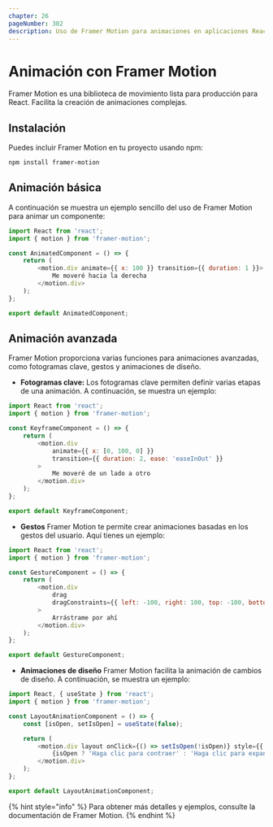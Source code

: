 ```yaml
---
chapter: 26
pageNumber: 302
description: Uso de Framer Motion para animaciones en aplicaciones React.
---
```


# Animación con Framer Motion

Framer Motion es una biblioteca de movimiento lista para producción para React. Facilita la creación de animaciones complejas.

## Instalación

Puedes incluir Framer Motion en tu proyecto usando npm:

```bash
npm install framer-motion
```

## Animación básica

A continuación se muestra un ejemplo sencillo del uso de Framer Motion para animar un componente:

```javascript
import React from 'react';
import { motion } from 'framer-motion';

const AnimatedComponent = () => {
    return (
        <motion.div animate={{ x: 100 }} transition={{ duration: 1 }}>
            Me moveré hacia la derecha
        </motion.div>
    );
};

export default AnimatedComponent;
```

## Animación avanzada

Framer Motion proporciona varias funciones para animaciones avanzadas, como fotogramas clave, gestos y animaciones de diseño.

- **Fotogramas clave:**
Los fotogramas clave permiten definir varias etapas de una animación. A continuación, se muestra un ejemplo:

```javascript
import React from 'react';
import { motion } from 'framer-motion';

const KeyframeComponent = () => {
    return (
        <motion.div
            animate={{ x: [0, 100, 0] }}
            transition={{ duration: 2, ease: 'easeInOut' }}
        >
            Me moveré de un lado a otro
        </motion.div>
    );
};

export default KeyframeComponent;
```

- **Gestos**
Framer Motion te permite crear animaciones basadas en los gestos del usuario. Aquí tienes un ejemplo:

```javascript
import React from 'react';
import { motion } from 'framer-motion';

const GestureComponent = () => {
    return (
        <motion.div
            drag
            dragConstraints={{ left: -100, right: 100, top: -100, bottom: 100 }}
        >
            Arrástrame por ahí
        </motion.div>
    );
};

export default GestureComponent;
```

- **Animaciones de diseño**
Framer Motion facilita la animación de cambios de diseño. A continuación, se muestra un ejemplo:

```javascript
import React, { useState } from 'react';
import { motion } from 'framer-motion';

const LayoutAnimationComponent = () => {
    const [isOpen, setIsOpen] = useState(false);

    return (
        <motion.div layout onClick={() => setIsOpen(!isOpen)} style={{ background: 'lightblue', padding: '10px' }}>
            {isOpen ? 'Haga clic para contraer' : 'Haga clic para expandir'}
        </motion.div>
    );
};

export default LayoutAnimationComponent;
```

{% hint style="info" %}
Para obtener más detalles y ejemplos, consulte la documentación de Framer Motion.
{% endhint %}
